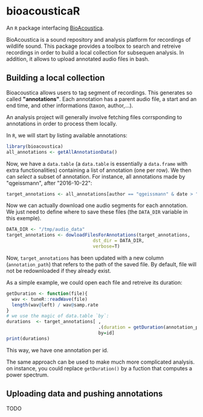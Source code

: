 bioacousticaR
===================

An `R` package interfacing [BioAcoustica](http://bio.acousti.ca).

BioAcoustica is a sound repository and analysis platform for recordings of wildlife sound. 
This package provides a toolbox to search and retreive recordings in order to build a local collection for subsequen analysis.
In addition, it allows to upload annotated audio files in bash.



Building a local collection
----------------------------

Bioacoustica allows users to tag segment of recordings. 
This generates so called **"annotations"**.
Each annotation has a parent audio file, a start and an end time, and other informations (taxon, author,...).

An analysis project will generally involve fetching files corrsponding to annotations in order to process them locally.

In `R`, we will start by listing available annotations:

```R
library(bioacoustica)
all_annotations <- getAllAnnotationData()
```

Now, we have a `data.table` (a `data.table` is essentially a `data.frame` with extra functionalities) containing a list of annotation (one per row).
We then can *select* a subset of annotation. For instance, all annotations made by "qgeissmann", after "2016-10-22":

```R
target_annotations <- all_annotations[author == "qgeissmann" & date > "2016-10-22"]
```

Now we can actually download one audio segments for each annotation.
We just need to define where to save these files (the `DATA_DIR` variable in this exemple).

```R
DATA_DIR <- "/tmp/audio_data"
target_annotations <- dowloadFilesForAnnotations(target_annotations,
                                dst_dir = DATA_DIR,
                                verbose=T)
```                          

Now, `target_annotations` has been updated with a new column (`annotation_path`) that refers to the path of the saved file.
By default, file will not be redownloaded if they already exist.



As a simple example, we could open each file and retreive its duration:

```R
getDuration <- function(file){
  wav <- tuneR::readWave(file)
  length(wav@left) / wav@samp.rate
}
# we use the magic of data.table `by`:
durations  <- target_annotations[ ,
                                  .(duration = getDuration(annotation_path)),
                                  by=id]
print(durations)
```

This way, we have one annotation per id.

The same approach can be used to make much more complicated analysis. on instance, you could replace `getDuration()` by a fuction that computes a power spectrum.


Uploading data and pushing annotations
--------------------------------------------

TODO

 


